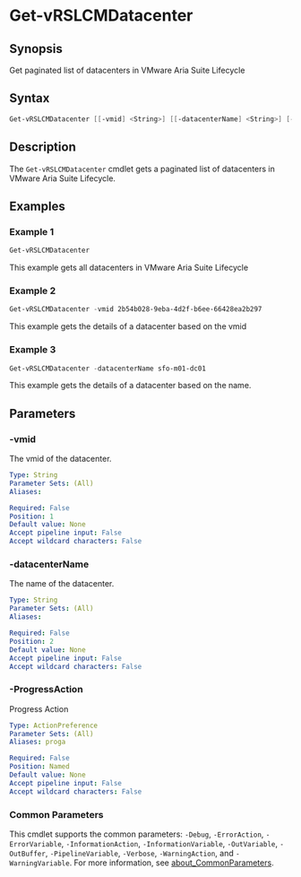 # Get-vRSLCMDatacenter

## Synopsis

Get paginated list of datacenters in VMware Aria Suite Lifecycle

## Syntax

```powershell
Get-vRSLCMDatacenter [[-vmid] <String>] [[-datacenterName] <String>] [-ProgressAction <ActionPreference>] [<CommonParameters>]
```

## Description

The `Get-vRSLCMDatacenter` cmdlet gets a paginated list of datacenters in VMware Aria Suite Lifecycle.

## Examples

### Example 1

```powershell
Get-vRSLCMDatacenter
```

This example gets all datacenters in VMware Aria Suite Lifecycle

### Example 2

```powershell
Get-vRSLCMDatacenter -vmid 2b54b028-9eba-4d2f-b6ee-66428ea2b297
```

This example gets the details of a datacenter based on the vmid

### Example 3

```powershell
Get-vRSLCMDatacenter -datacenterName sfo-m01-dc01
```

This example gets the details of a datacenter based on the name.

## Parameters

### -vmid

The vmid of the datacenter.

```yaml
Type: String
Parameter Sets: (All)
Aliases:

Required: False
Position: 1
Default value: None
Accept pipeline input: False
Accept wildcard characters: False
```

### -datacenterName

The name of the datacenter.

```yaml
Type: String
Parameter Sets: (All)
Aliases:

Required: False
Position: 2
Default value: None
Accept pipeline input: False
Accept wildcard characters: False
```

### -ProgressAction

Progress Action

```yaml
Type: ActionPreference
Parameter Sets: (All)
Aliases: proga

Required: False
Position: Named
Default value: None
Accept pipeline input: False
Accept wildcard characters: False
```

### Common Parameters

This cmdlet supports the common parameters: `-Debug`, `-ErrorAction`, `-ErrorVariable`, `-InformationAction`, `-InformationVariable`, `-OutVariable`, `-OutBuffer`, `-PipelineVariable`, `-Verbose`, `-WarningAction`, and `-WarningVariable`. For more information, see [about_CommonParameters](http://go.microsoft.com/fwlink/?LinkID=113216).
